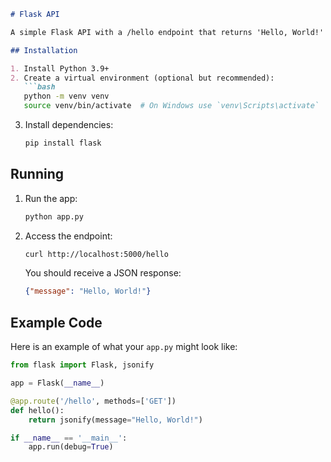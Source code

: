```markdown
# Flask API

A simple Flask API with a /hello endpoint that returns 'Hello, World!' as JSON.

## Installation

1. Install Python 3.9+
2. Create a virtual environment (optional but recommended):
   ```bash
   python -m venv venv
   source venv/bin/activate  # On Windows use `venv\Scripts\activate`
   ```
3. Install dependencies:
   ```bash
   pip install flask
   ```

## Running

1. Run the app:
   ```bash
   python app.py
   ```
2. Access the endpoint:
   ```bash
   curl http://localhost:5000/hello
   ```
   You should receive a JSON response:
   ```json
   {"message": "Hello, World!"}
   ```

## Example Code

Here is an example of what your `app.py` might look like:

```python
from flask import Flask, jsonify

app = Flask(__name__)

@app.route('/hello', methods=['GET'])
def hello():
    return jsonify(message="Hello, World!")

if __name__ == '__main__':
    app.run(debug=True)
```
```
